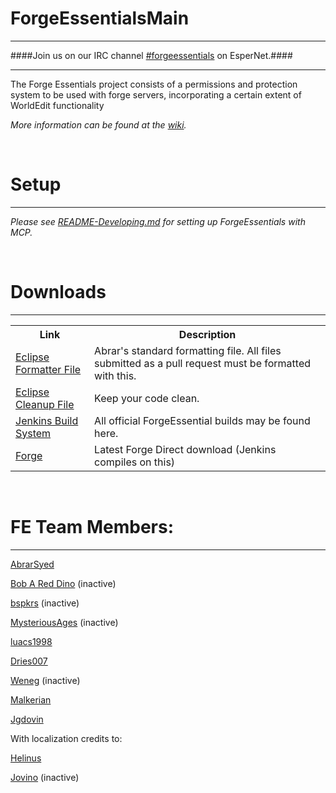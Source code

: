 ForgeEssentialsMain
===================
*******************
####Join us on our IRC channel [#forgeessentials](http://webchat.esper.net/?channels=forgeessentials&prompt=1) on EsperNet.####
_________________________________________________________________________________________________________________________
The Forge Essentials project consists of a permissions and protection system to be used with forge servers, incorporating a certain extent of WorldEdit functionality

*More information can be found at the [wiki](https://github.com/ForgeEssentials/ForgeEssentialsMain/wiki).*

<br>

Setup
=====
_____
*Please see [README-Developing.md](README-Developing.md) for setting up ForgeEssentials with MCP.*

<br>

Downloads
=========
_________
<table>
<tr>
<th>Link</th>
<th>Description</th>
</tr>
<tr>
<td><a href="https://dl.dropbox.com/u/31042110/eclipse%20Formatter%20Stuff/AbrarCodeFormatter.xml">Eclipse Formatter File</a></td>
<td>Abrar's standard formatting file. All files submitted as a pull request must be formatted with this.</td>
</tr>
<tr>
<td><a href="https://dl.dropbox.com/u/31042110/eclipse%20Formatter%20Stuff/AbrarCodeCleanup.xml">Eclipse Cleanup File</a></td>
<td>Keep your code clean.</td>
</tr>
<tr>
<td><a href="http://files.minecraftforge.net/ForgeEssentials/">Jenkins Build System</a></td>
<td>All official ForgeEssential builds may be found here.</td>
</tr>
<tr>
<td><a href="http://files.minecraftforge.net/minecraftforge/minecraftforge-universal-latest.zip">Forge</a></td>
<td>Latest Forge Direct download (Jenkins compiles on this)</td>
</table>

<br>

FE Team Members:
================
________________
<a href="https://github.com/AbrarSyed">AbrarSyed</a>  

<a href="https://github.com/Bob-A-Red-Dino">Bob A Red Dino</a>  (inactive)

<a href="https://github.com/bspkrs">bspkrs</a> (inactive)

<a href="https://github.com/MysteriousAges">MysteriousAges</a> (inactive)

<a href="https://github.com/luacs1998">luacs1998</a>

<a href="https://github.com/dries007">Dries007</a>

<a href="https://github.com/Weneg">Weneg</a> (inactive)

<a href="https://github.com/Malkerian">Malkerian</a>

<a href="https://github.com/Jgdovin">Jgdovin</a>

With localization credits to:

<a href="https://github.com/helinus">Helinus</a>

<a href="https://github.com/jovino">Jovino</a> (inactive)

